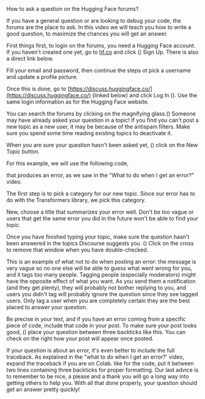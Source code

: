 How to ask a question on the Hugging Face forums?

If you have a general question or are looking to debug your code, the forums are the place to ask. In this video we will teach you how to write a good question, to maximize the chances you will get an answer.

First things first, to login on the forums, you need a Hugging Face account. If you haven't created one yet, go to [hf.co](http://hf.co) and click () Sign Up. There is also a direct link below.

Fill your email and password, then continue the steps ot pick a username and update a profile picture.

Once this is done, go to [https://discuss.huggingface.co/](https://discuss.huggingface.co/) (linked below) and click Log In (). Use the same login information as for the Hugging Face website.

You can search the forums by clicking on the magnifying glass.() Someone may have already asked your question in a topic! If you find you can't post a new topic as a new user, it may be because of the antispam filters. Make sure you spend some time reading existing topics to deactivate it.

When you are sure your question hasn't been asked yet, () click on the New Topic button.

For this example, we will use the following code,

that produces an error, as we saw in the "What to do when I get an error?" video.

The first step is to pick a category for our new topic. Since our error has to do with the Transformers library, we pick this category.

New, choose a title that summarizes your error well. Don't be too vague or users that get the same error you did in the future won't be able to find your topic.

Once you have finished typing your topic, make sure the question hasn't been answered in the topics Discourse suggests you. () Click on the cross to remove that window when you have double-checked.

This is an example of what not to do when posting an error: the message is very vague so no one else will be able to guess what went wrong for you, and it tags too many people. Tagging people (especially moderators) might have the opposite effect of what you want. As you send them a notification (and they get plenty), they will probably not bother replying to you, and users you didn't tag will probably ignore the question since they see tagged users. Only tag a user when you are completely certain they are the best placed to answer your question.

Be precise in your text, and if you have an error coming from a specific piece of code, include that code in your post. To make sure your post looks good, () place your question between three backticks like this. You can check on the right how your post will appear once posted.

If your question is about an error, it's even better to include the full traceback. As explained in the "what to do when I get an error?' video, expand the traceback if you are on Colab. like for the code, put it between two lines containing three backticks for proper formatting. Our last advice is to remember to be nice, a please and a thank you will go a long way into getting others to help you. With all that done properly, your question should get an answer pretty quickly!